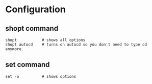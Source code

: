 
# Configuration

## shopt command
```
shopt           # shows all options
shopt autocd    # turns on autocd so you don't need to type cd anymore.
```

## set command
```
set -o          # shows options
```